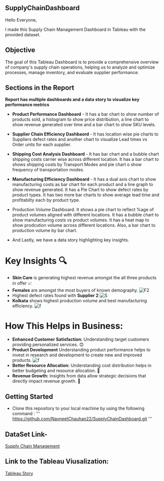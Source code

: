 ## SupplyChainDashboard

Hello Everyone, 

I made this Supply Chain Management Dashboard in Tableau with the provided dataset.

## Objective

The goal of this Tableau Dashboard is to provide a comprehensive overview of company's supply chain operations, helping us to analyze and optimize processes, manage inventory, and evaluate supplier performance.

## Sections in the Report

**Report has multiple dashboards and a data story to visualize key performance metrics**

- **Product Performance Dashboard**  - It has a bar chart to show number of products sold, a histogram to show price distribution, a line chart to show revenue generated over time and a bar chart to show SKU levels.

- **Supplier Chain Efficiency Dashbaord** - It has location wise pie charts to Suppliers defect rates and another chart to visualize Lead times vs Order units for each supplier.

- **Shipping Cost Analysis Dashboard** - It has bar chart and a bubble chart shipping costs carrier wise across different location. It has a bar chart to shows shipping costs by Transport Modes and pie chart o show frequency of transportation modes.

- **Manufacturing Efficiency Dashboard** - It has a dual axis chart to show manufacturing costs as bar chart for each product and a line graph to show revenue generated. It has a Pie Chart to show defect rates by product types. It has two more bar charts to show average lead time and profitabilty each by product type.
  
- Production Volume Dashboard. It shows a pie chart to reflect %age of product volumes aligned with different locations. It has a bubble chart to show manufacturing costs vs product volumes. It has a heat map to show prodcution volume across different locations. Also, a bar chart to production volume by bar chart.

- And Lastly, we have a data story highlighting key insights.


# Key Insights 🔍
 - **Skin Care** is generating highest revenue amongst the all three products in offer 📈
 - **Females** are amongst the most buyers of known demography. ![F2](https://github.com/user-attachments/assets/049a65d7-9fbc-4355-9ba6-c283afd52970)
 - Highest defect rates found with **Supplier 2** ![S](https://github.com/user-attachments/assets/486b4383-2d00-4256-9b94-1ff1f5969351)
 - **Kolkata** shows highest production volume and best manufacturing efficiency. ![f](https://github.com/user-attachments/assets/853b5e63-c5e0-4741-9149-814d1dff6daf)

# How This Helps in Business:
 - **Enhanced Customer Satisfaction:** Understanding target customers providing personalized services. 😊
 - **Product Development** Understanding product performance helps to invest in research and development to create new and improved products. ![f](https://github.com/user-attachments/assets/2120c67c-cc2a-40e2-b636-37f5b9d7b50e)
 - **Better Resource Allocation:** Understanding cost distribution helps in better budgeting and resource allocation. 🧩
 - **Revenue Growth:** Insights from data allow strategic decisions that directly impact revenue growth. 💸



## Getting Started

- Clone this repository to your local machine by using the following command :
  '''
  https://github.com/NavneetChauhan22/SupplyChainDashboard.git
  '''

## DataSet Link-
[Supply Chain Management](https://github.com/NavneetChauhan22/SupplyChainDashboard/blob/main/supply_chain_data.csv)

## Link to the Tableau Viusalization:
[Tableau Story](https://public.tableau.com/app/profile/navneet.chauhan2330/viz/SupplyChainManagementDashboard_17285833259470/SupplyChainManagementStoryline?publish=yes)
